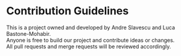 # Contribution Guidelines

This is a project owned and developed by Andre Slavescu and Luca Bastone-Mohabir. \
Anyone is free to build our project and contribute ideas or changes. \
All pull requests and merge requests will be reviewed accordingly.
